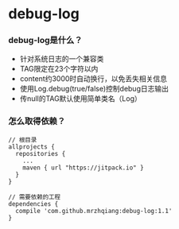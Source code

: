 # debug-log
### debug-log是什么？
- 针对系统日志的一个兼容类
- TAG限定在23个字符以内
- content约3000时自动换行，以免丢失相关信息
- 使用Log.debug(true/false)控制debug日志输出
- 传null的TAG默认使用简单类名（Log）
### 怎么取得依赖？
~~~
// 根目录
allprojects {
  repositories {
    ...
    maven { url "https://jitpack.io" }
  }
}
   
// 需要依赖的工程
dependencies {
  compile 'com.github.mrzhqiang:debug-log:1.1'
}
~~~
